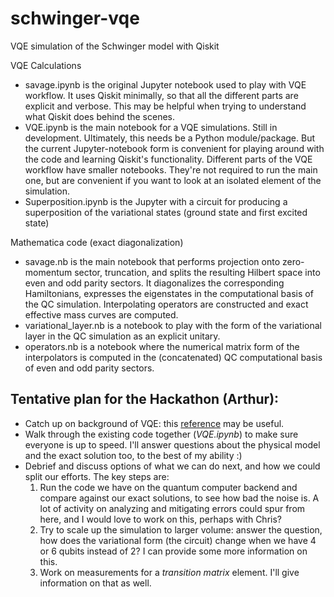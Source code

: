 # schwinger-vqe
VQE simulation of the Schwinger model with Qiskit

VQE Calculations

- savage.ipynb is the original Jupyter notebook used to play with VQE workflow. It uses Qiskit minimally, so that all the different parts are
explicit and verbose. This may be helpful when trying to understand what
Qiskit does behind the scenes.
- VQE.ipynb is the main notebook for a VQE simulations. Still in development. 
Ultimately, this needs be a Python module/package.
But the current Jupyter-notebook form is convenient for playing around with the code and learning Qiskit's functionality. 
Different parts of the VQE workflow have smaller notebooks. They're not required to run the main one, 
but are convenient if you want to look at an isolated element of the simulation.
- Superposition.ipynb is the Jupyter with a circuit for producing a superposition of the variational states (ground state and first excited state)

Mathematica code (exact diagonalization)

- savage.nb is the main notebook that performs projection onto
zero-momentum sector, truncation, and splits the resulting Hilbert space
into even and odd parity sectors. It diagonalizes the corresponding Hamiltonians,
expresses the eigenstates in the computational basis of the QC
simulation. Interpolating operators are constructed and exact effective
mass curves are computed. 
- variational_layer.nb is a notebook to play
with the form of the variational layer in the QC simulation as an
explicit unitary. 
- operators.nb is a notebook where the numerical matrix
form of the interpolators is computed in the (concatenated) QC
computational basis of even and odd parity sectors.

## Tentative plan for the Hackathon (Arthur):

- Catch up on background of VQE: this [reference](https://arxiv.org/pdf/1704.05018.pdf) may be useful.
- Walk through the existing code together (*VQE.ipynb*) to make sure everyone is up to speed. I'll answer questions about the physical model and the exact solution too, to the best of my ability :)
- Debrief and discuss options of what we can do next, and how we could split our efforts. The key steps are:  
  1. Run the code we have on the quantum computer backend and compare against our exact solutions, to see how bad the noise is. A lot of activity on analyzing and mitigating errors could spur from here, and I would love to work on this, perhaps with Chris?
  2. Try to scale up the simulation to larger volume: answer the question, how does the variational form (the circuit) change when we have 4 or 6 qubits instead of 2? I can provide some more information on this.
  3. Work on measurements for a *transition matrix* element. I'll give information on that as well.

